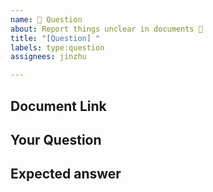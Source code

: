 ```yaml
---
name: 💬 Question
about: Report things unclear in documents 🙏
title: "[Question] "
labels: type:question
assignees: jinzhu

---
```


## Document Link

<!-- The document link -->

## Your Question

<!-- Ask your question -->

## Expected answer

<!-- What you want -->

